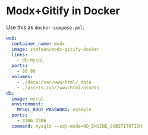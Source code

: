 # Modx+Gitify in Docker
Use this as ```docker-compose.yml```:
```yml
web:
  container_name: modx
  image: stefaan/modx-gitify-docker
  links:
    - db:mysql
  ports:
    - 80:80
  volumes:
    - ./data:/var/www/html/_data
    - ./assets:/var/www/html/assets
db:
  image: mysql
  environment:
    MYSQL_ROOT_PASSWORD: example
  ports:
    - 3306:3306
  command: mysqld --sql-mode=NO_ENGINE_SUBSTITUTION
```